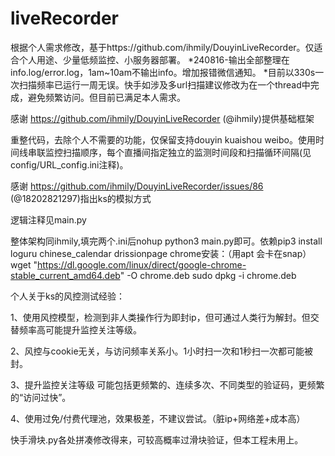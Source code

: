 # liveRecorder
根据个人需求修改，基于https://github.com/ihmily/DouyinLiveRecorder。仅适合个人用途、少量低频监控、小服务器部署。
*240816-输出全部整理在info.log/error.log，1am~10am不输出info。增加报错微信通知。
*目前以330s一次扫描频率已运行一周无误。快手如涉及多url扫描建议修改为在一个thread中完成，避免频繁访问。但目前已满足本人需求。

感谢 https://github.com/ihmily/DouyinLiveRecorder (@ihmily)提供基础框架

重整代码，去除个人不需要的功能，仅保留支持douyin kuaishou weibo。使用时间线串联监控扫描顺序，每个直播间指定独立的监测时间段和扫描循环间隔(见config/URL_config.ini注释)。

感谢 https://github.com/ihmily/DouyinLiveRecorder/issues/86 (@18202821297)指出ks的模拟方式


逻辑注释见main.py

整体架构同ihmily,填完两个.ini后nohup python3 main.py即可。依赖pip3 install loguru chinese_calendar drissionpage
chrome安装：（用apt 会卡在snap）
wget "https://dl.google.com/linux/direct/google-chrome-stable_current_amd64.deb" -O chrome.deb
sudo dpkg -i chrome.deb

个人关于ks的风控测试经验：

1、使用风控模型，检测到非人类操作行为即封ip，但可通过人类行为解封。但交替频率高可能提升监控关注等级。

2、风控与cookie无关，与访问频率关系小。1小时扫一次和1秒扫一次都可能被封。

3、提升监控关注等级 可能包括更频繁的、连续多次、不同类型的验证码，更频繁的“访问过快”。

4、使用过免/付费代理池，效果极差，不建议尝试。（脏ip+网络差+成本高）

快手滑块.py各处拼凑修改得来，可较高概率过滑块验证，但本工程未用上。
